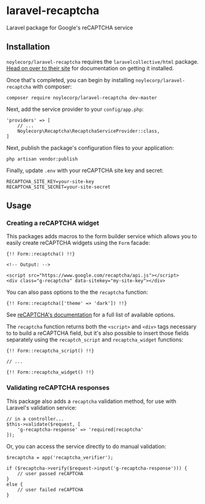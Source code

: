 # laravel-recaptcha

Laravel package for Google's reCAPTCHA service

## Installation

`noylecorp/laravel-recaptcha` requires the `laravelcollective/html` package. [Head on over to their site](http://laravelcollective.com/docs/5.1/html) for documentation on getting it installed.

Once that's completed, you can begin by installing `noylecorp/laravel-recaptcha` with composer:

    composer require noylecorp/laravel-recaptcha dev-master

Next, add the service provider to your `config/app.php`:

    'providers' => [
        // ...
        Noylecorp\Recaptcha\RecaptchaServiceProvider::class,
    ]

Next, publish the package's configuration files to your application:

    php artisan vendor:publish

Finally, update `.env` with your reCAPTCHA site key and secret:

    RECAPTCHA_SITE_KEY=your-site-key
    RECAPTCHA_SITE_SECRET=your-site-secret

## Usage

### Creating a reCAPTCHA widget

This packages adds macros to the form builder service which allows you to easily create reCAPTCHA widgets using the `Form` facade:

    {!! Form::recaptcha() !!}

    <!-- Output: -->

    <script src="https://www.google.com/recaptcha/api.js"></script>
    <div class="g-recaptcha" data-sitekey="my-site-key"></div>

You can also pass options to the the `recaptcha` function:

    {!! Form::recaptcha(['theme' => 'dark']) !!}

See [reCAPTCHA's documentation](https://developers.google.com/recaptcha/docs/display#render_param) for a full list of available options.

The `recaptcha` function returns both the `<script>` and `<div>` tags necessary to to build a reCAPTCHA field, but it's also possible to insert those fields separately using the `recaptch_script` and `recaptcha_widget` functions:

    {!! Form::recaptcha_script() !!}

    // ...

    {!! Form::recaptcha_widget() !!}

### Validating reCAPTCHA responses

This package also adds a `recaptcha` validation method, for use with Laravel's validation service:

    // in a controller...
    $this->validate($request, [
        'g-recaptcha-response' => 'required|recaptcha'
    ]);

Or, you can access the service directly to do manual validation:

    $recaptcha = app('recaptcha_verifier');

    if ($recaptcha->verify($request->input('g-recaptcha-response'))) {
        // user passed reCAPTCHA
    }
    else {
        // user failed reCAPTCHA
    }




